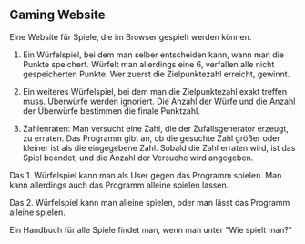 ## Gaming Website ##

Eine Website für Spiele, die im Browser gespielt werden können.

1.  Ein Würfelspiel, bei dem man selber entscheiden  kann, wann man die Punkte speichert. Würfelt man allerdings eine 6, verfallen alle nicht gespeicherten Punkte. Wer zuerst die Zielpunktezahl erreicht, gewinnt.

2.   Ein weiteres Würfelspiel, bei dem man die Zielpunktezahl exakt treffen muss. Überwürfe werden ignoriert. Die Anzahl der Würfe und die Anzahl der Überwürfe bestimmen die finale Punktzahl.

3. Zahlenraten: Man versucht eine Zahl, die der Zufallsgenerator erzeugt, zu erraten. Das Programm gibt an, ob die gesuchte Zahl größer oder kleiner ist als die eingegebene Zahl. Sobald die Zahl erraten wird, ist das Spiel beendet, und die Anzahl der Versuche wird angegeben.

Das 1. Würfelspiel kann man als User gegen das Programm spielen.
Man kann allerdings auch das Programm alleine spielen lassen.

Das 2. Würfelspiel kann man alleine spielen, oder man lässt das Programm alleine spielen.

Ein Handbuch für alle Spiele findet man, wenn man unter "Wie spielt man?"
